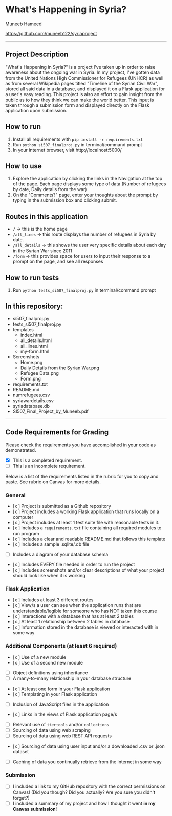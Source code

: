 # What's Happening in Syria?

Muneeb Hameed

https://github.com/muneeb122/syriaproject

---

## Project Description

"What's Happening in Syria?" is a project I've taken up in order to raise awareness about the ongoing war in Syria. In my project, I've gotten data from the United Nations High Commissioner for Refugees (UNHCR) as well as from several Wikipedia pages titled "Timeline of the Syrian Civil War", stored all said data in a database, and displayed it on a Flask application for a user's easy reading. This project is also an effort to gain insight from the public as to how they think we can make the world better. This input is taken through a submission form and displayed directly on the Flask application upon submission.

## How to run

1. Install all requirements with `pip install -r requirements.txt`
2. Run `python si507_finalproj.py` in terminal/command prompt
3. In your internet browser, visit http://localhost:5000/

## How to use

1. Explore the application by clicking the links in the Navigation at the top of the page. Each page displays some type of data (Number of refugees by date, Daily details from the war)
2. On the "Comments?" page, enter your thoughts about the prompt by typing in the submission box and clicking submit.

## Routes in this application
- `/` -> this is the home page
- `/all_lines` -> this route displays the number of refugees in Syria by date.
- `/all_details` -> this shows the user very specific details about each day in the Syrian War since 2011
- `/form` -> this provides space for users to input their response to a prompt on the page, and see all responses

## How to run tests
1. Run `python tests_si507_finalproj.py` in terminal/command prompt

## In this repository:
- si507_finalproj.py
- tests_si507_finalproj.py
- templates
  - index.html
  - all_details.html
  - all_lines.html
  - my-form.html
- Screenshots
  - Home.png
  - Daily Details from the Syrian War.png
  - Refugee Data.png
  - Form.png
- requirements.txt
- README.md
- numrefugees.csv
- syriawardetails.csv
- syriadatabase.db
- SI507_Final_Project_by_Muneeb.pdf

---
## Code Requirements for Grading
Please check the requirements you have accomplished in your code as demonstrated.
- [x] This is a completed requirement.
- [ ] This is an incomplete requirement.

Below is a list of the requirements listed in the rubric for you to copy and paste.  See rubric on Canvas for more details.

### General
- [x ] Project is submitted as a Github repository
- [x ] Project includes a working Flask application that runs locally on a computer
- [x ] Project includes at least 1 test suite file with reasonable tests in it.
- [x ] Includes a `requirements.txt` file containing all required modules to run program
- [x ] Includes a clear and readable README.md that follows this template
- [x ] Includes a sample .sqlite/.db file
- [ ] Includes a diagram of your database schema
- [x ] Includes EVERY file needed in order to run the project
- [x ] Includes screenshots and/or clear descriptions of what your project should look like when it is working

### Flask Application
- [x ] Includes at least 3 different routes
- [x ] View/s a user can see when the application runs that are understandable/legible for someone who has NOT taken this course
- [x ] Interactions with a database that has at least 2 tables
- [x ] At least 1 relationship between 2 tables in database
- [x ] Information stored in the database is viewed or interacted with in some way

### Additional Components (at least 6 required)
- [x ] Use of a new module
- [x ] Use of a second new module
- [ ] Object definitions using inheritance
- [ ] A many-to-many relationship in your database structure
- [x ] At least one form in your Flask application
- [x ] Templating in your Flask application
- [ ] Inclusion of JavaScript files in the application
- [x ] Links in the views of Flask application page/s
- [ ] Relevant use of `itertools` and/or `collections`
- [ ] Sourcing of data using web scraping
- [ ] Sourcing of data using web REST API requests
- [x ] Sourcing of data using user input and/or a downloaded .csv or .json dataset
- [ ] Caching of data you continually retrieve from the internet in some way

### Submission
- [ ] I included a link to my GitHub repository with the correct permissions on Canvas! (Did you though? Did you actually? Are you sure you didn't forget?)
- [ ] I included a summary of my project and how I thought it went **in my Canvas submission**!
